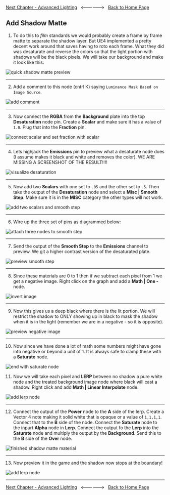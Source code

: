 [Next Chapter - Advanced Lighting](../shadow_matte/README.md)&nbsp;&nbsp;&nbsp;<------>&nbsp;&nbsp;&nbsp;[Back to Home Page](../README.md)

## Add Shadow Matte

1. To do this to *film* standards we would probably create a frame by frame matte to separate the shadow layer.  But UE4 implemented a pretty decent work around that saves having to roto each frame.  What they did was desaturate and reverse the colors so that the light portion with shadows will be the black pixels.  We will take our background and make it look like this:

![quick shadow matte preview](../images/createQuickMatte.jpg)

***

2.  Add a comment to this node (cntrl K) saying `Luminance Mask Based on Image Source`.

![add comment](../images/addComment.jpg)

***

3. Now connect the **RGBA** from the **Background** plate into the top **Desaturation** node pin.  Create a **Scalar** and make sure it has a value of `1.0`.  Plug that into the **Fraction** pin.

![connect scalar and set fraction with scalar](../images/scalarDesaturate.jpg)

***

4. Lets highjack the **Emissions** pin to preview what a desaturate node does (I assume makes it black and white and removes the color).  WE ARE MISSING A SCREENSHOT OF THE RESULT!!!!

![visualize desaturation](../images/visualizeDesat.jpg)

***

5. Now add two **Scalars** with one set to `.05` and the other set to `.5`.  Then take the output of the **Desaturation** node and select a **Misc | Smooth Step**.  Make sure it is in the **MISC** category the other types will not work.


![add two scalars and smooth step](../images/miscSmoothStep.jpg)

***

6. Wire up the three set of pins as diagrammed below:

![attach three nodes to smooth step](../images/wireUpPins.jpg)

***

7. Send the output of the **Smooth Step** to the **Emissions** channel to preview.  We git a higher contrast version of the desaturated plate.

![preview smooth step](../images/higherContrastOutput.jpg)

***

8.  Since these materials are 0 to 1 then if we subtract each pixel from 1 we get a negative image.  Right click on the graph and add a **Math | One -** node.

![invert image](../images/addOneMinusNode.jpg)

***

9. Now this gives us a deep black where there is the lit portion. We will restrict the shadow to ONLY showing up in black to mask the shadow when it is in the light (remember we are in a negative - so it is opposite).

![preview negative image](../images/previewNegative.jpg)

***

10.  Now since we have done a lot of math some numbers might have gone into negative or beyond a unit of 1.  It is always safe to clamp these with a **Saturate** node.

![end with saturate node](../images/endWithSaturate.jpg)

11. Now we will take each pixel and **LERP** between no shadow a pure white node and the treated background image node where black will cast a shadow.  Right click and add **Math | Linear Interpolate** node.

![add lerp node](../images/addLerp.jpg) 

***

12.  Connect the output of the **Power** node to the **A** side of the lerp. Create a Vector 4 note making it solid white that is opaque or a value of `1,1,1,1`.  Connect that to the **B** side of the node.  Connect the **Saturate** node to the inpurt **Alpha** node in **Lerp**.  Connect the output fo the **Lerp** into the **Saturate** node and multiply the output by the **Background**.  Send this to the **B** side of the **Over** node.

![finished shadow matte material](../images/finishedShadowMatte.jpg) 

***

13.  Now preview it in the game and the shadow now stops at the boundary!

![add lerp node](../images/shadowStops.jpg) 


***

[Next Chapter - Advanced Lighting](../shadow_matte/README.md)&nbsp;&nbsp;&nbsp;<------>&nbsp;&nbsp;&nbsp;[Back to Home Page](../README.md)